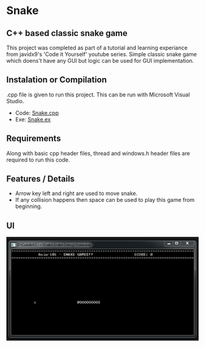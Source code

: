 # Snake

## C++ based classic snake game

This project was completed as part of a tutorial and learning experiance from javidx9's 'Code it Yourself' youtube series. Simple classic snake game which doens't have any GUI but logic can be used for GUI implementation.


## Instalation or Compilation

.cpp file is given to run this project. This can be run with Microsoft Visual Studio.

* Code: [Snake.cpp]()
* Exe: [Snake.ex]()

## Requirements

Along with basic cpp header files, thread and windows.h header files are required to run this code.

## Features / Details

* Arrow key left and right are used to move snake.
* If any collision happens then space can be used to play this game from beginning.

## UI

![alt-text](https://github.com/Anim-101/CourseHub/blob/master/Code%20it%20Yourself/Snake/Snake%20UI/Snake.PNG "Snake")
